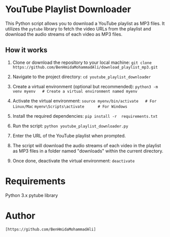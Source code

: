 # YouTube Playlist Downloader

This Python script allows you to download a YouTube playlist as MP3 files. It utilizes the `pytube` library to fetch the video URLs from the playlist and download the audio streams of each video as MP3 files.

## How it works

1. Clone or download the repository to your local machine:
   `git clone https://github.com/BenHmidaMohammadAli/download_playlist_mp3.git`
   
2. Navigate to the project directory:
    `cd youtube_playlist_downloader`

3. Create a virtual environment (optional but recommended):
    `python3 -m venv myenv   # Create a virtual environment named myenv`

4. Activate the virtual environment:
    `source myenv/bin/activate   # For Linux/Mac`
    `myenv\Scripts\activate      # For Windows`

5. Install the required dependencies:
    `pip install -r  requirements.txt`

6. Run the script:
    `python youtube_playlist_downloader.py`
    
7. Enter the URL of the YouTube playlist when prompted.

8. The script will download the audio streams of each video in the playlist as MP3 files in a folder named "downloads" within the current directory.

9. Once done, deactivate the virtual environment: 
    `deactivate`
    
    
# Requirements
Python 3.x
    pytube library
# Author
    [https://github.com/BenHmidaMohammadAli]
